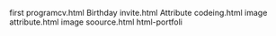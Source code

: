 first programcv.html
Birthday invite.html
Attribute codeing.html
image attribute.html
image soource.html
html-portfoli

